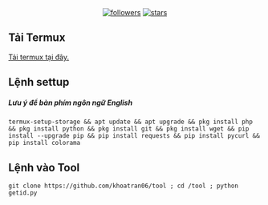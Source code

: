 <div align="center">
<a href="https://www.github.com/khoatran06"><img src="https://img.shields.io/github/followers/khoatran06?logo=GITHUB&style=for-the-badge" alt="followers" ></a>
<a href="https://www.github.com/khoatran06/tool"><img src="https://img.shields.io/github/stars/khoatran06/tool?logo=GITHUB&style=for-the-badge" alt="stars" ></a>
</div>

## Tải Termux
[Tải termux tại đây.](https://f-droid.org/repo/com.termux_117.apk)
## Lệnh settup
##### Lưu ý để bàn phím ngôn ngữ English

```termux-setup-storage && apt update && apt upgrade && pkg install php && pkg install python && pkg install git && pkg install wget && pip install --upgrade pip && pip install requests && pip install pycurl && pip install colorama```
## Lệnh vào Tool
```git clone https://github.com/khoatran06/tool ; cd /tool ; python getid.py```
